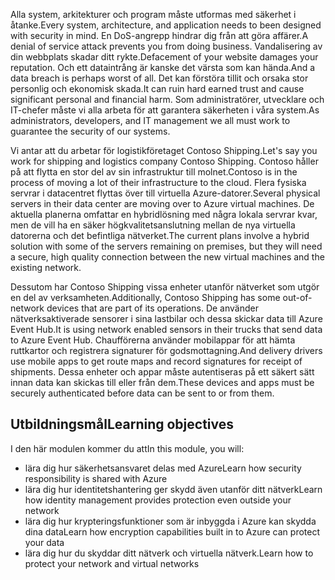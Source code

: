<span data-ttu-id="51eb0-101">Alla system, arkitekturer och program måste utformas med säkerhet i åtanke.</span><span class="sxs-lookup"><span data-stu-id="51eb0-101">Every system, architecture, and application needs to been designed with security in mind.</span></span> <span data-ttu-id="51eb0-102">En DoS-angrepp hindrar dig från att göra affärer.</span><span class="sxs-lookup"><span data-stu-id="51eb0-102">A denial of service attack prevents you from doing business.</span></span> <span data-ttu-id="51eb0-103">Vandalisering av din webbplats skadar ditt rykte.</span><span class="sxs-lookup"><span data-stu-id="51eb0-103">Defacement of your website damages your reputation.</span></span> <span data-ttu-id="51eb0-104">Och ett dataintrång är kanske det värsta som kan hända.</span><span class="sxs-lookup"><span data-stu-id="51eb0-104">And a data breach is perhaps worst of all.</span></span> <span data-ttu-id="51eb0-105">Det kan förstöra tillit och orsaka stor personlig och ekonomisk skada.</span><span class="sxs-lookup"><span data-stu-id="51eb0-105">It can ruin hard earned trust and cause significant personal and financial harm.</span></span> <span data-ttu-id="51eb0-106">Som administratörer, utvecklare och IT-chefer måste vi alla arbeta för att garantera säkerheten i våra system.</span><span class="sxs-lookup"><span data-stu-id="51eb0-106">As administrators, developers, and IT management we all must work to guarantee the security of our systems.</span></span> 

<span data-ttu-id="51eb0-107">Vi antar att du arbetar för logistikföretaget Contoso Shipping.</span><span class="sxs-lookup"><span data-stu-id="51eb0-107">Let's say you work for shipping and logistics company Contoso Shipping.</span></span> <span data-ttu-id="51eb0-108">Contoso håller på att flytta en stor del av sin infrastruktur till molnet.</span><span class="sxs-lookup"><span data-stu-id="51eb0-108">Contoso is in the process of moving a lot of their infrastructure to the cloud.</span></span> <span data-ttu-id="51eb0-109">Flera fysiska servrar i datacentret flyttas över till virtuella Azure-datorer.</span><span class="sxs-lookup"><span data-stu-id="51eb0-109">Several physical servers in their data center are moving over to Azure virtual machines.</span></span> <span data-ttu-id="51eb0-110">De aktuella planerna omfattar en hybridlösning med några lokala servrar kvar, men de vill ha en säker högkvalitetsanslutning mellan de nya virtuella datorerna och det befintliga nätverket.</span><span class="sxs-lookup"><span data-stu-id="51eb0-110">The current plans involve a hybrid solution with some of the servers remaining on premises, but they will need a secure, high quality connection between the new virtual machines and the existing network.</span></span>

<span data-ttu-id="51eb0-111">Dessutom har Contoso Shipping vissa enheter utanför nätverket som utgör en del av verksamheten.</span><span class="sxs-lookup"><span data-stu-id="51eb0-111">Additionally, Contoso Shipping has some out-of-network devices that are part of its operations.</span></span> <span data-ttu-id="51eb0-112">De använder nätverksaktiverade sensorer i sina lastbilar och dessa skickar data till Azure Event Hub.</span><span class="sxs-lookup"><span data-stu-id="51eb0-112">It is using network enabled sensors in their trucks that send data to Azure Event Hub.</span></span> <span data-ttu-id="51eb0-113">Chaufförerna använder mobilappar för att hämta ruttkartor och registrera signaturer för godsmottagning.</span><span class="sxs-lookup"><span data-stu-id="51eb0-113">And delivery drivers use mobile apps to get route maps and record signatures for receipt of shipments.</span></span> <span data-ttu-id="51eb0-114">Dessa enheter och appar måste autentiseras på ett säkert sätt innan data kan skickas till eller från dem.</span><span class="sxs-lookup"><span data-stu-id="51eb0-114">These devices and apps must be securely authenticated before data can be sent to or from them.</span></span>

## <a name="learning-objectives"></a><span data-ttu-id="51eb0-115">Utbildningsmål</span><span class="sxs-lookup"><span data-stu-id="51eb0-115">Learning objectives</span></span>

<span data-ttu-id="51eb0-116">I den här modulen kommer du att</span><span class="sxs-lookup"><span data-stu-id="51eb0-116">In this module, you will:</span></span>

- <span data-ttu-id="51eb0-117">lära dig hur säkerhetsansvaret delas med Azure</span><span class="sxs-lookup"><span data-stu-id="51eb0-117">Learn how security responsibility is shared with Azure</span></span>
- <span data-ttu-id="51eb0-118">lära dig hur identitetshantering ger skydd även utanför ditt nätverk</span><span class="sxs-lookup"><span data-stu-id="51eb0-118">Learn how identity management provides protection even outside your network</span></span>
- <span data-ttu-id="51eb0-119">lära dig hur krypteringsfunktioner som är inbyggda i Azure kan skydda dina data</span><span class="sxs-lookup"><span data-stu-id="51eb0-119">Learn how encryption capabilities built in to Azure can protect your data</span></span>
- <span data-ttu-id="51eb0-120">lära dig hur du skyddar ditt nätverk och virtuella nätverk.</span><span class="sxs-lookup"><span data-stu-id="51eb0-120">Learn how to protect your network and virtual networks</span></span>
